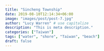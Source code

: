 ```yaml
---
title: "Sincheng Township"
date: 2019-08-10T12:14:34+06:00
image: "images/post/post-7.jpg"
author: "Lucy Warren" # use capitalize
description: "This is meta description."
categories: ["Taiwan"]
tags: ["water", "shore", "Taiwan", "beach"]
draft: false
---
```

